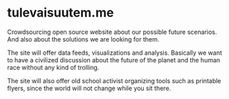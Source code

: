 # tulevaisuutem.me
Crowdsourcing open source website about our possible future scenarios. And also about the solutions we are looking for them. 

The site will offer data feeds, visualizations and analysis. Basically we want to have a civilized discussion about the future of the planet and the human race without any kind of trolling.

The site will also offer old school activist organizing tools such as printable flyers, since the world will not change while you sit there. 
